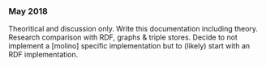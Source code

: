 
### May 2018
Theoritical and discussion only.  Write this documentation including theory.  Research comparison with RDF, graphs & triple stores.  Decide to not implement a [molino] specific implementation but to (likely) start with an RDF implementation.  